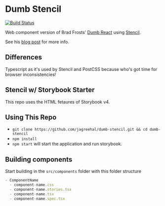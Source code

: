 # Dumb Stencil

[![Build Status](https://travis-ci.org/jagreehal/dumb-stencil.svg?branch=master)](https://travis-ci.org/jagreehal/dumb-stencil)

Web component version of Brad Frosts' [Dumb React](https://github.com/bradfrost/dumb-react) using [Stencil](https://stenciljs.com/).

See his [blog post](http://bradfrost.com/blog/post/dumb-react/) for more info.

## Differences

Typescript as it's used by Stencil and PostCSS because who's got time for browser inconsistencies!

## Stencil w/ Storybook Starter

This repo uses the HTML fetaures of Storybook v4.

## Using This Repo

- `git clone https://github.com/jagreehal/dumb-stencil.git && cd dumb-stencil`
- `npm install`
- `npm start` will start the application and run storybook.

## Building components

Start building in the `src/components` folder with this folder structure

```js
- ComponentName
  - component-name.css
  - component-name.stories.tsx
  - component-name.tsx
  - component-name.spec.tsx
```
